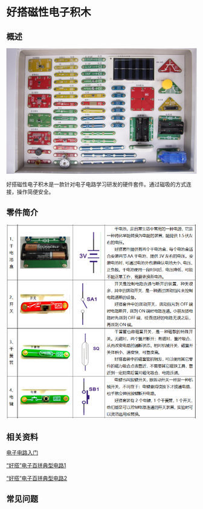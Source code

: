 # 好搭磁性电子积木

## 概述

![](../.gitbook/assets/jimu-1.jpg)

好搭磁性电子积木是一款针对电子电路学习研发的硬件套件。通过磁吸的方式连接，操作简便安全。

## 零件简介

![](../.gitbook/assets/jimu-2.png)


## 相关资料

[电子电路入门](https://github.com/Haohaodada-official/docs/blob/master/jiao-xue-chan-pin/pdf/%E7%94%B5%E5%AD%90%E7%94%B5%E8%B7%AF%E5%85%A5%E9%97%A8-V2.pdf)

[“好搭”电子百拼典型电路1](https://github.com/Haohaodada-official/docs/blob/master/jiao-xue-chan-pin/pdf/%E2%80%9C%E5%A5%BD%E6%90%AD%E2%80%9D%E7%94%B5%E5%AD%90%E7%99%BE%E6%8B%BC%E5%85%B8%E5%9E%8B%E7%94%B5%E8%B7%AF%E5%8F%8A%E8%AF%B4%E6%98%8E%E5%8D%B0%E5%88%B7%E7%89%88_100417.pdf)

[“好搭”电子百拼典型电路2](https://github.com/Haohaodada-official/docs/blob/master/jiao-xue-chan-pin/pdf/%E2%80%9C%E5%A5%BD%E6%90%AD%E2%80%9D%E7%94%B5%E5%AD%90%E7%99%BE%E6%8B%BC%E5%85%B8%E5%9E%8B%E7%94%B5%E8%B7%AF%E5%8F%8A%E8%AF%B4%E6%98%8E%E5%8D%B0%E5%88%B7%E7%89%88_20050.pdf)

## 常见问题
